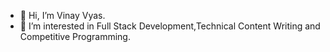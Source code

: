 - 👋 Hi, I’m Vinay Vyas.
- 👀 I’m interested in Full Stack Development,Technical Content Writing and Competitive Programming.

<!---
vinayvyas911/vinayvyas911 is a ✨ special ✨ repository because its `README.md` (this file) appears on your GitHub profile.
You can click the Preview link to take a look at your changes.
--->

